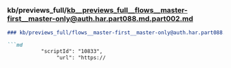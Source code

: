 ### kb/previews_full/kb__previews_full__flows__master-first__master-only@auth.har.part088.md.part002.md

```md
### kb/previews_full/flows__master-first__master-only@auth.har.part088.md (part 002)

```md
           "scriptId": "10833",
                "url": "https://
```

```

```
